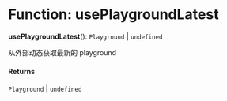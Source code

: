 # Function: usePlaygroundLatest

**usePlaygroundLatest**(): `Playground` | `undefined`

从外部动态获取最新的 playground

#### Returns

`Playground` | `undefined`
